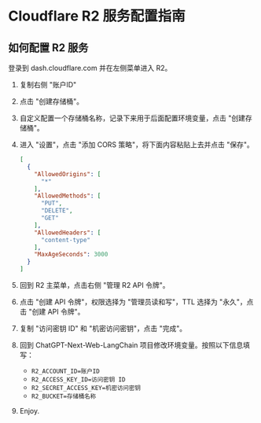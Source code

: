 # Cloudflare R2 服务配置指南

## 如何配置 R2 服务
登录到 dash.cloudflare.com 并在左侧菜单进入 R2。

1. 复制右侧 "账户ID"

2. 点击 "创建存储桶"。

3. 自定义配置一个存储桶名称，记录下来用于后面配置环境变量，点击 "创建存储桶"。

4. 进入 "设置"，点击 "添加 CORS 策略"，将下面内容粘贴上去并点击 "保存"。

   ```json
   [
     {
       "AllowedOrigins": [
         "*"
       ],
       "AllowedMethods": [
         "PUT",
         "DELETE",
         "GET"
       ],
       "AllowedHeaders": [
         "content-type"
       ],
       "MaxAgeSeconds": 3000
     }
   ]
   ```

5. 回到 R2 主菜单，点击右侧 "管理 R2 API 令牌"。

6. 点击 "创建 API 令牌"，权限选择为 "管理员读和写"，TTL 选择为 "永久"，点击 "创建 API 令牌"。

7. 复制 "访问密钥 ID" 和 "机密访问密钥"，点击 "完成"。

8. 回到 ChatGPT-Next-Web-LangChain 项目修改环境变量。按照以下信息填写：

   - `R2_ACCOUNT_ID=账户ID`
   - `R2_ACCESS_KEY_ID=访问密钥 ID`
   - `R2_SECRET_ACCESS_KEY=机密访问密钥`
   - `R2_BUCKET=存储桶名称`

9. Enjoy.